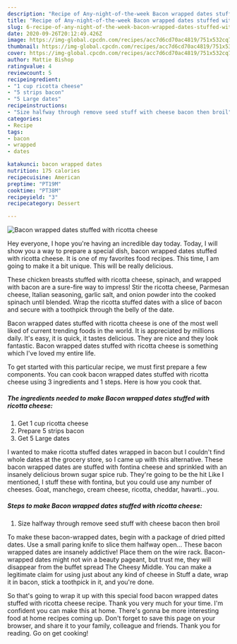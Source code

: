 ```yaml
---
description: "Recipe of Any-night-of-the-week Bacon wrapped dates stuffed with ricotta cheese"
title: "Recipe of Any-night-of-the-week Bacon wrapped dates stuffed with ricotta cheese"
slug: 6-recipe-of-any-night-of-the-week-bacon-wrapped-dates-stuffed-with-ricotta-cheese
date: 2020-09-26T20:12:49.426Z
image: https://img-global.cpcdn.com/recipes/acc7d6cd70ac4819/751x532cq70/bacon-wrapped-dates-stuffed-with-ricotta-cheese-recipe-main-photo.jpg
thumbnail: https://img-global.cpcdn.com/recipes/acc7d6cd70ac4819/751x532cq70/bacon-wrapped-dates-stuffed-with-ricotta-cheese-recipe-main-photo.jpg
cover: https://img-global.cpcdn.com/recipes/acc7d6cd70ac4819/751x532cq70/bacon-wrapped-dates-stuffed-with-ricotta-cheese-recipe-main-photo.jpg
author: Mattie Bishop
ratingvalue: 4
reviewcount: 5
recipeingredient:
- "1 cup ricotta cheese"
- "5 strips bacon"
- "5 Large dates"
recipeinstructions:
- "Size halfway through remove seed stuff with cheese bacon then broil"
categories:
- Recipe
tags:
- bacon
- wrapped
- dates

katakunci: bacon wrapped dates 
nutrition: 175 calories
recipecuisine: American
preptime: "PT19M"
cooktime: "PT38M"
recipeyield: "3"
recipecategory: Dessert

---
```



![Bacon wrapped dates stuffed with ricotta cheese](https://img-global.cpcdn.com/recipes/acc7d6cd70ac4819/751x532cq70/bacon-wrapped-dates-stuffed-with-ricotta-cheese-recipe-main-photo.jpg)

Hey everyone, I hope you're having an incredible day today. Today, I will show you a way to prepare a special dish, bacon wrapped dates stuffed with ricotta cheese. It is one of my favorites food recipes. This time, I am going to make it a bit unique. This will be really delicious.

These chicken breasts stuffed with ricotta cheese, spinach, and wrapped with bacon are a sure-fire way to impress! Stir the ricotta cheese, Parmesan cheese, Italian seasoning, garlic salt, and onion powder into the cooked spinach until blended. Wrap the ricotta stuffed dates with a slice of bacon and secure with a toothpick through the belly of the date.

Bacon wrapped dates stuffed with ricotta cheese is one of the most well liked of current trending foods in the world. It is appreciated by millions daily. It's easy, it is quick, it tastes delicious. They are nice and they look fantastic. Bacon wrapped dates stuffed with ricotta cheese is something which I've loved my entire life.


To get started with this particular recipe, we must first prepare a few components. You can cook bacon wrapped dates stuffed with ricotta cheese using 3 ingredients and 1 steps. Here is how you cook that.

<!--inarticleads1-->

##### The ingredients needed to make Bacon wrapped dates stuffed with ricotta cheese:

1. Get 1 cup ricotta cheese
1. Prepare 5 strips bacon
1. Get 5 Large dates


I wanted to make ricotta stuffed dates wrapped in bacon but I couldn&#39;t find whole dates at the grocery store, so I came up with this alternative. These bacon wrapped dates are stuffed with fontina cheese and sprinkled with an insanely delicious brown sugar spice rub. They&#39;re going to be the hit Like I mentioned, I stuff these with fontina, but you could use any number of cheeses. Goat, manchego, cream cheese, ricotta, cheddar, havarti…you. 

<!--inarticleads2-->

##### Steps to make Bacon wrapped dates stuffed with ricotta cheese:

1. Size halfway through remove seed stuff with cheese bacon then broil


To make these bacon-wrapped dates, begin with a package of dried pitted dates. Use a small paring knife to slice them halfway open… These bacon wrapped dates are insanely addictive! Place them on the wire rack. Bacon-wrapped dates might not win a beauty pageant, but trust me, they will disappear from the buffet spread The Cheesy Middle. You can make a legitimate claim for using just about any kind of cheese in Stuff a date, wrap it in bacon, stick a toothpick in it, and you&#39;re done. 

So that's going to wrap it up with this special food bacon wrapped dates stuffed with ricotta cheese recipe. Thank you very much for your time. I'm confident you can make this at home. There's gonna be more interesting food at home recipes coming up. Don't forget to save this page on your browser, and share it to your family, colleague and friends. Thank you for reading. Go on get cooking!
